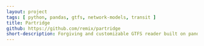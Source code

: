 ```yaml
---
layout: project
tags: [ python, pandas, gtfs, network-models, transit ]
title: Partridge
github: https://github.com/remix/partridge
short-description: Forgiving and customizable GTFS reader built on pandas DataFrames.
---
```

